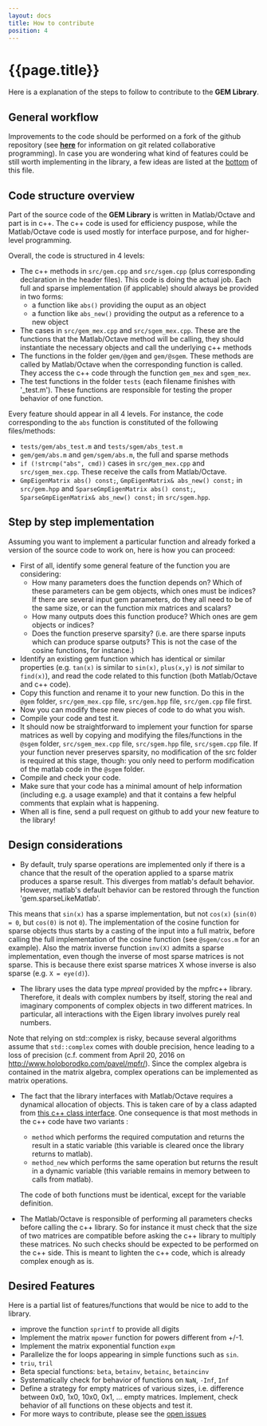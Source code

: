 ```yaml
---
layout: docs
title: How to contribute
position: 4
---
```


# {{page.title}}

Here is a explanation of the steps to follow to contribute to the **GEM Library**.


## General workflow

Improvements to the code should be performed on a fork of the github repository (see [**here**](https://docs.gitlab.com/ce/workflow/forking_workflow.html) for information on git related collaborative programming). In case you are wondering what kind of features could be still worth implementing in the library, a few ideas are listed at the [bottom](#desired-features) of this file.


## Code structure overview

Part of the source code of the **GEM Library** is written in Matlab/Octave and part is in c++. The c++ code is used for efficiency puspose, while the Matlab/Octave code is used mostly for interface purpose, and for higher-level programming.

Overall, the code is structured in 4 levels:

- The c++ methods in `src/gem.cpp` and `src/sgem.cpp` (plus corresponding declaration in the header files). This code is doing the actual job. Each full and sparse implementation (if applicable) should always be provided in two forms:
    - a function like `abs()` providing the ouput as an object
    - a function like `abs_new()` providing the output as a reference to a new object
- The cases in `src/gem_mex.cpp` and `src/sgem_mex.cpp`. These are the functions that the Matlab/Octave method will be calling, they should instantiate the necessary objects and call the underlying c++ methods
- The functions in the folder `gem/@gem` and `gem/@sgem`. These methods are called by Matlab/Octave when the corresponding function is called. They access the c++ code through the function `gem_mex` and `sgem_mex`.
- The test functions in the folder `tests` (each filename finishes with '_test.m'). These functions are responsible for testing the proper behavior of one function.

Every feature should appear in all 4 levels. For instance, the code corresponding to the `abs` function is constituted of the following files/methods:

- `tests/gem/abs_test.m` and `tests/sgem/abs_test.m`
- `gem/gem/abs.m` and `gem/sgem/abs.m`, the full and sparse methods
- `if (!strcmp("abs", cmd))` cases in `src/gem_mex.cpp` and `src/sgem_mex.cpp`. These receive the calls from Matlab/Octave.
- `GmpEigenMatrix abs() const;`, `GmpEigenMatrix& abs_new() const;` in `src/gem.hpp` and `SparseGmpEigenMatrix abs() const;`, `SparseGmpEigenMatrix& abs_new() const;` in `src/sgem.hpp`.


## Step by step implementation

Assuming you want to implement a particular function and already forked a version of the source code to work on, here is how you can proceed:
 - First of all, identify some general feature of the function you are considering:
    - How many parameters does the function depends on? Which of these parameters can be gem objects, which ones must be indices? If there are several input gem parameters, do they all need to be of the same size, or can the function mix matrices and scalars?
    - How many outputs does this function produce? Which ones are gem objects or indices?
    - Does the function preserve sparsity? (i.e. are there sparse inputs which can produce sparse outputs? This is not the case of the cosine functions, for instance.)
 - Identify an existing gem function which has identical or similar properties (e.g. `tan(x)` is similar to `sin(x)`, `plus(x,y)` is _not_ similar to `find(x)`), and read the code related to this function (both Matlab/Octave and c++ code).
 - Copy this function and rename it to your new function. Do this in the `@gem` folder, `src/gem_mex.cpp` file, `src/gem.hpp` file, `src/gem.cpp` file first.
 - Now you can modify these new pieces of code to do what you wish.
 - Compile your code and test it.
 - It should now be straightforward to implement your function for sparse matrices as well by copying and modifying the files/functions in the `@sgem` folder, `src/sgem_mex.cpp` file, `src/sgem.hpp` file, `src/sgem.cpp` file. If your function never preserves sparsity, no modification of the src folder is required at this stage, though: you only need to perform modification of the matlab code in the `@sgem` folder.
 - Compile and check your code.
 - Make sure that your code has a minimal amount of help information (including e.g. a usage example) and that it contains a few helpful comments that explain what is happening.
 - When all is fine, send a pull request on github to add your new feature to the library!


## Design considerations

- By default, truly sparse operations are implemented only if there is a chance that the result of the operation applied to a sparse matrix produces a sparse result. This diverges from matlab's default behavior. However, matlab's default behavior can be restored through the function 'gem.sparseLikeMatlab'.

This means that `sin(x)` has a sparse implementation, but not `cos(x)` (`sin(0) = 0`, but `cos(0)` is not `0`). The implementation of the cosine function for sparse objects thus starts by a casting of the input into a full matrix, before calling the full implementation of the cosine function (see `@sgem/cos.m` for an example). Also the matrix inverse function `inv(X)` admits a sparse implementation, even though the inverse of most sparse matrices is not sparse. This is because there exist sparse matrices X whose inverse is also sparse (e.g. `X = eye(d)`).

- The library uses the data type *mpreal* provided by the mpfrc++ library. Therefore, it deals with complex numbers by itself, storing the real and imaginary components of complex objects in two different matrices. In particular, all interactions with the Eigen library involves purely real numbers.

Note that relying on std::complex is risky, because several algorithms assume that `std::complex` comes with double precision, hence leading to a loss of precision (c.f. comment from April 20, 2016 on http://www.holoborodko.com/pavel/mpfr/). Since the complex algebra is contained in the matrix algebra, complex operations can be implemented as matrix operations.

- The fact that the library interfaces with Matlab/Octave requires a dynamical allocation of objects. This is taken care of by a class adapted from [this c++ class interface](https://fr.mathworks.com/matlabcentral/fileexchange/38964-example-matlab-class-wrapper-for-a-c++-class). One consequence is that most methods in the c++ code have two variants :
  - `method` which performs the required computation and returns the result in a static variable (this variable is cleared once the library returns to matlab).
  - `method_new` which performs the same operation but returns the result in a dynamic variable (this variable remains in memory between to calls from matlab).

  The code of both functions must be identical, except for the variable definition.

- The Matlab/Octave is responsible of performing all parameters checks before calling the c++ library. So for instance it must check that the size of two matrices are compatible before asking the c++ library to multiply these matrices. No such checks should be expected to be performed on the c++ side. This is meant to lighten the c++ code, which is already complex enough as is.


## Desired Features

Here is a partial list of features/functions that would be nice to add to the library.

 - improve the function `sprintf` to provide all digits
 - Implement the matrix `mpower` function for powers different from +/-1.
 - Implement the matrix exponential function `expm`
 - Parallelize the for loops appearing in simple functions such as `sin`.
 - `triu`, `tril`
 - Beta special functions: `beta`, `betainv`, `betainc`, `betaincinv`
 - Systematically check for behavior of functions on `NaN`, `-Inf`, `Inf`
 - Define a strategy for empty matrices of various sizes, i.e. difference between 0x0, 1x0, 10x0, 0x1, ... empty matrices. Implement, check behavior of all functions on these objects and test it.
 - For more ways to contribute, please see the [open issues](http://github.com/gem-library/gem/issues)


